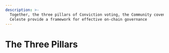 ```yaml
---
description: >-
  Together, the three pillars of Conviction voting, the Community covenant, and
  Celeste provide a framework for effective on-chain governance
---
```


# The Three Pillars

